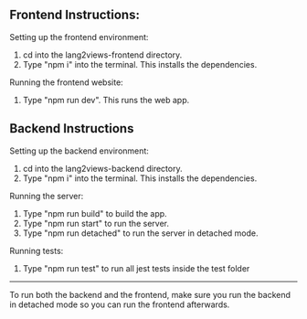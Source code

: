 ## Frontend Instructions:

Setting up the frontend environment:

1. cd into the lang2views-frontend directory.
2. Type "npm i" into the terminal. This installs the dependencies.

Running the frontend website:

1. Type "npm run dev". This runs the web app.

## Backend Instructions

Setting up the backend environment:

1. cd into the lang2views-backend directory.
2. Type "npm i" into the terminal. This installs the dependencies.

Running the server:

1. Type "npm run build" to build the app.
2. Type "npm run start" to run the server.
2. Type "npm run detached" to run the server in detached mode.

Running tests:

1. Type "npm run test" to run all jest tests inside the test folder

---

To run both the backend and the frontend, make sure you run the backend in detached mode so you can run the frontend afterwards.